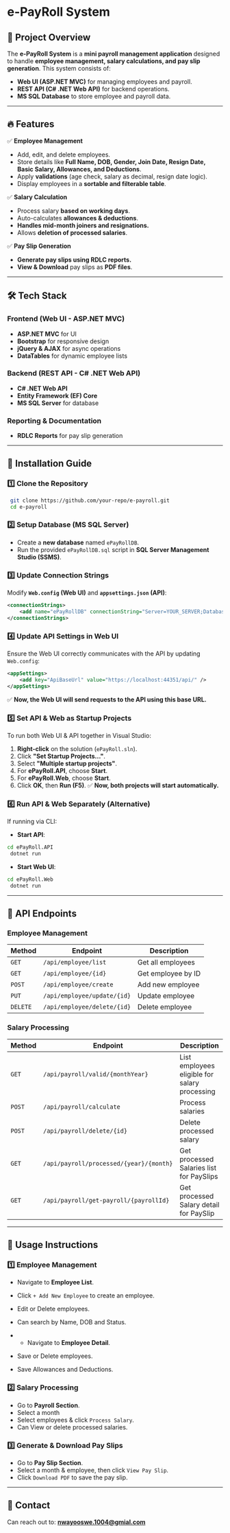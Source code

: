 # e-PayRoll System

## 📌 Project Overview
The **e-PayRoll System** is a **mini payroll management application** designed to handle **employee management, salary calculations, and pay slip generation**. This system consists of:
- **Web UI (ASP.NET MVC)** for managing employees and payroll.
- **REST API (C# .NET Web API)** for backend operations.
- **MS SQL Database** to store employee and payroll data.

---
## 🔥 Features
✅ **Employee Management**
- Add, edit, and delete employees.
- Store details like **Full Name, DOB, Gender, Join Date, Resign Date, Basic Salary, Allowances, and Deductions**.
- Apply **validations** (age check, salary as decimal, resign date logic).
- Display employees in a **sortable and filterable table**.

✅ **Salary Calculation**
- Process salary **based on working days**.
- Auto-calculates **allowances & deductions**.
- **Handles mid-month joiners and resignations.**
- Allows **deletion of processed salaries**.

✅ **Pay Slip Generation**
- **Generate pay slips using RDLC reports.**
- **View & Download** pay slips as **PDF files**.

---
## 🛠️ Tech Stack
### **Frontend (Web UI - ASP.NET MVC)**
- **ASP.NET MVC** for UI
- **Bootstrap** for responsive design
- **jQuery & AJAX** for async operations
- **DataTables** for dynamic employee lists

### **Backend (REST API - C# .NET Web API)**
- **C# .NET Web API**
- **Entity Framework (EF) Core**
- **MS SQL Server** for database

### **Reporting & Documentation**
- **RDLC Reports** for pay slip generation

---
## 📌 Installation Guide
### **1️⃣ Clone the Repository**
```sh
 git clone https://github.com/your-repo/e-payroll.git
 cd e-payroll
```

### **2️⃣ Setup Database (MS SQL Server)**
- Create a **new database** named `ePayRollDB`.
- Run the provided `ePayRollDB.sql` script in **SQL Server Management Studio (SSMS)**.

### **3️⃣ Update Connection Strings**
Modify **`Web.config` (Web UI)** and **`appsettings.json` (API)**:
```xml
<connectionStrings>
    <add name="ePayRollDB" connectionString="Server=YOUR_SERVER;Database=ePayRollDB;User Id=YOUR_USER;Password=YOUR_PASSWORD;" providerName="System.Data.SqlClient" />
</connectionStrings>
```

### **4️⃣ Update API Settings in Web UI**
Ensure the Web UI correctly communicates with the API by updating `Web.config`:
```xml
<appSettings>
    <add key="ApiBaseUrl" value="https://localhost:44351/api/" />
</appSettings>
```
✅ **Now, the Web UI will send requests to the API using this base URL.**

### **5️⃣ Set API & Web as Startup Projects**
To run both Web UI & API together in Visual Studio:
1. **Right-click** on the solution (`ePayRoll.sln`).
2. Click **"Set Startup Projects..."**.
3. Select **"Multiple startup projects"**.
4. For **ePayRoll.API**, choose **Start**.
5. For **ePayRoll.Web**, choose **Start**.
6. Click **OK**, then **Run (F5)**.
✅ **Now, both projects will start automatically.**

### **6️⃣ Run API & Web Separately (Alternative)**
If running via CLI:
- **Start API**:
```sh
cd ePayRoll.API
 dotnet run
```
- **Start Web UI**:
```sh
cd ePayRoll.Web
 dotnet run
```

---
## 📌 API Endpoints
### **Employee Management**
| Method | Endpoint | Description |
|--------|---------|-------------|
| `GET`  | `/api/employee/list` | Get all employees |
| `GET`  | `/api/employee/{id}` | Get employee by ID |
| `POST` | `/api/employee/create` | Add new employee |
| `PUT`  | `/api/employee/update/{id}` | Update employee |
| `DELETE` | `/api/employee/delete/{id}` | Delete employee |

### **Salary Processing**
| Method | Endpoint | Description |
|--------|---------|-------------|
| `GET`  | `/api/payroll/valid/{monthYear}` | List employees eligible for salary processing |
| `POST` | `/api/payroll/calculate` | Process salaries |
| `POST` | `/api/payroll/delete/{id}` | Delete processed salary |
| `GET` | `/api/payroll/processed/{year}/{month}` | Get processed Salaries list for PaySlips |
| `GET` | `/api/payroll/get-payroll/{payrollId}` | Get processed Salary detail for PaySlip |

---
## 📌 Usage Instructions
### **1️⃣ Employee Management**
- Navigate to **Employee List**.
- Click `+ Add New Employee` to create an employee.
- Edit or Delete employees.
- Can search by Name, DOB and Status.

- - Navigate to **Employee Detail**.
- Save or Delete employees.
- Save Allowances and Deductions.

### **2️⃣ Salary Processing**
- Go to **Payroll Section**.
- Select a month
- Select employees & click `Process Salary`.
- Can View or delete processed salaries.

### **3️⃣ Generate & Download Pay Slips**
- Go to **Pay Slip Section**.
- Select a month & employee, then click `View Pay Slip`.
- Click `Download PDF` to save the pay slip.


---
## 📩 Contact
Can reach out to: **nwayooswe.1004@gmial.com**


